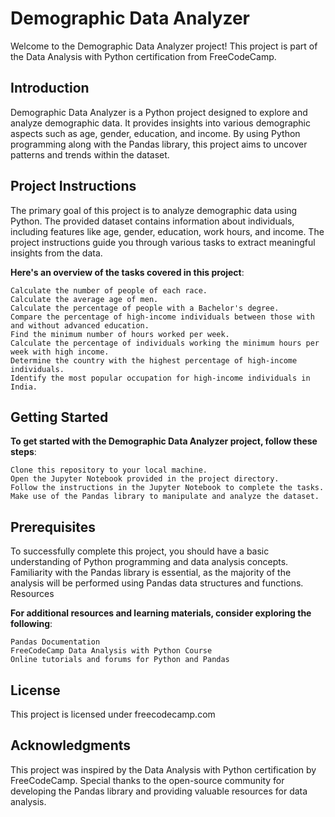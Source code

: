 # Demographic Data Analyzer

Welcome to the Demographic Data Analyzer project! This project is part of the Data Analysis with Python certification from FreeCodeCamp.

## Introduction

Demographic Data Analyzer is a Python project designed to explore and analyze demographic data. It provides insights into various demographic aspects such as age, gender, education, and income. By using Python programming along with the Pandas library, this project aims to uncover patterns and trends within the dataset.

## Project Instructions

The primary goal of this project is to analyze demographic data using Python. The provided dataset contains information about individuals, including features like age, gender, education, work hours, and income. The project instructions guide you through various tasks to extract meaningful insights from the data.

**Here's an overview of the tasks covered in this project**:

    Calculate the number of people of each race.
    Calculate the average age of men.
    Calculate the percentage of people with a Bachelor's degree.
    Compare the percentage of high-income individuals between those with and without advanced education.
    Find the minimum number of hours worked per week.
    Calculate the percentage of individuals working the minimum hours per week with high income.
    Determine the country with the highest percentage of high-income individuals.
    Identify the most popular occupation for high-income individuals in India.

## Getting Started

**To get started with the Demographic Data Analyzer project, follow these steps**:

    Clone this repository to your local machine.
    Open the Jupyter Notebook provided in the project directory.
    Follow the instructions in the Jupyter Notebook to complete the tasks.
    Make use of the Pandas library to manipulate and analyze the dataset.

## Prerequisites

To successfully complete this project, you should have a basic understanding of Python programming and data analysis concepts. Familiarity with the Pandas library is essential, as the majority of the analysis will be performed using Pandas data structures and functions.
Resources

**For additional resources and learning materials, consider exploring the following**:

    Pandas Documentation
    FreeCodeCamp Data Analysis with Python Course
    Online tutorials and forums for Python and Pandas

## License

This project is licensed under freecodecamp.com

## Acknowledgments

This project was inspired by the Data Analysis with Python certification by FreeCodeCamp. Special thanks to the open-source community for developing the Pandas library and providing valuable resources for data analysis.
